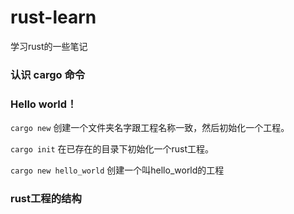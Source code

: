# rust-learn
学习rust的一些笔记

### 认识 cargo 命令

### Hello world！
`cargo new` 创建一个文件夹名字跟工程名称一致，然后初始化一个工程。

`cargo init` 在已存在的目录下初始化一个rust工程。

`cargo new hello_world` 创建一个叫hello_world的工程

### rust工程的结构



